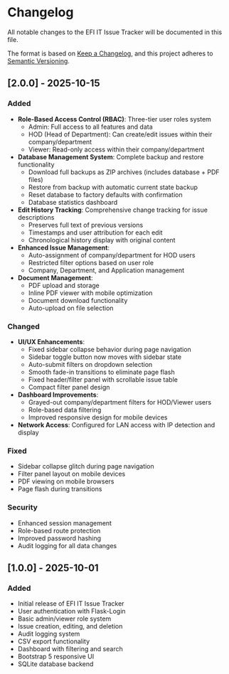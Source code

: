 # Changelog

All notable changes to the EFI IT Issue Tracker will be documented in this file.

The format is based on [Keep a Changelog](https://keepachangelog.com/en/1.0.0/),
and this project adheres to [Semantic Versioning](https://semver.org/spec/v2.0.0.html).

## [2.0.0] - 2025-10-15

### Added
- **Role-Based Access Control (RBAC)**: Three-tier user roles system
  - Admin: Full access to all features and data
  - HOD (Head of Department): Can create/edit issues within their company/department
  - Viewer: Read-only access within their company/department
- **Database Management System**: Complete backup and restore functionality
  - Download full backups as ZIP archives (includes database + PDF files)
  - Restore from backup with automatic current state backup
  - Reset database to factory defaults with confirmation
  - Database statistics dashboard
- **Edit History Tracking**: Comprehensive change tracking for issue descriptions
  - Preserves full text of previous versions
  - Timestamps and user attribution for each edit
  - Chronological history display with original content
- **Enhanced Issue Management**:
  - Auto-assignment of company/department for HOD users
  - Restricted filter options based on user role
  - Company, Department, and Application management
- **Document Management**:
  - PDF upload and storage
  - Inline PDF viewer with mobile optimization
  - Document download functionality
  - Auto-upload on file selection

### Changed
- **UI/UX Enhancements**:
  - Fixed sidebar collapse behavior during page navigation
  - Sidebar toggle button now moves with sidebar state
  - Auto-submit filters on dropdown selection
  - Smooth fade-in transitions to eliminate page flash
  - Fixed header/filter panel with scrollable issue table
  - Compact filter panel design
- **Dashboard Improvements**:
  - Grayed-out company/department filters for HOD/Viewer users
  - Role-based data filtering
  - Improved responsive design for mobile devices
- **Network Access**: Configured for LAN access with IP detection and display

### Fixed
- Sidebar collapse glitch during page navigation
- Filter panel layout on mobile devices
- PDF viewing on mobile browsers
- Page flash during transitions

### Security
- Enhanced session management
- Role-based route protection
- Improved password hashing
- Audit logging for all data changes

## [1.0.0] - 2025-10-01

### Added
- Initial release of EFI IT Issue Tracker
- User authentication with Flask-Login
- Basic admin/viewer role system
- Issue creation, editing, and deletion
- Audit logging system
- CSV export functionality
- Dashboard with filtering and search
- Bootstrap 5 responsive UI
- SQLite database backend
